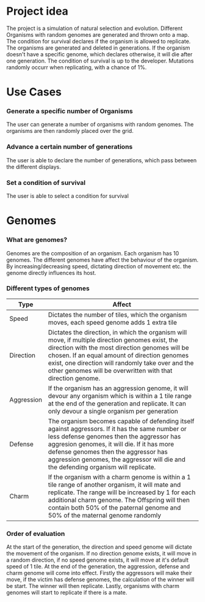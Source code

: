 # Project idea
The project is a simulation of natural selection and evolution. Different Organisms with random genomes are generated and thrown onto a map. The condition for survival declares if the organism is allowed to replicate. The organisms are generated and deleted in generations. If the organism doesn't have a specific genome, which declares otherwise, it will die after one generation. The condition of survival is up to the developer. Mutations randomly occurr when replicating, with a chance of 1%.

# Use Cases
### Generate a specific number of Organisms
The user can generate a number of organisms with random genomes. The organisms are then randomly placed over the grid.

### Advance a certain number of generations
The user is able to declare the number of generations, which pass between the different displays.

### Set a condition of survival
The user is able to select a condition for survival

# Genomes
### What are genomes?
Genomes are the composition of an organism. Each organism has 10 genomes. The different genomes have affect the behaviour of the organism. By increasing/decreasing speed, dictating direction of movement etc. the genome directly influences its host.

### Different types of genomes

|Type    	| Affect   	|
|---	|---	|
|   Speed	| Dictates the number of tiles, which the organism moves, each speed genome adds 1 extra tile  	|
|   Direction	| Dictates the direction, in which the organism will move, if multiple direction genomes exist, the direction with the most direction genomes will be chosen. If an equal amount of direction genomes exist, one direction will randomly take over and the other genomes will be overwritten with that direction genome.  	|
|   Aggression	|   If the organism has an aggression genome, it will devour any organism which is within a 1 tile range at the end of the generation and replicate. It can only devour a single organism per generation  |
|   Defense	|   The organism becomes capable of defending itself against aggressors. If it has the same number or less defense genomes then the aggressor has aggresion genomes, it will die. If it has more defense genomes then the aggressor has aggression genomes, the aggressor will die and the defending organism will replicate.  |
|   Charm	|   If the organism with a charm genome is within a 1 tile range of another organism, it will mate and replicate. The range will be increased by 1 for each additional charm genome. The Offspring will then contain both 50% of the paternal genome and 50% of the maternal genome randomly  |

### Order of evaluation
At the start of the generation, the direction and speed genome will dictate the movement of the organism. If no direction genome exists, it will move in a random direction, if no speed genome exists, it will move at it's default speed of 1 tile. 
At the end of the generation, the aggression, defense and charm genome will come into effect. Firstly the aggressors will make their move, if the victim has defense genomes, the calculation of the winner will be start. The winner will then replicate. Lastly, organisms with charm genomes will start to replicate if there is a mate.
